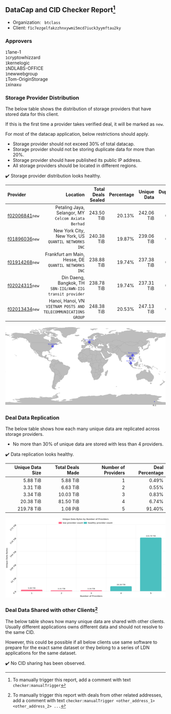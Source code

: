 ## DataCap and CID Checker Report[^1]
 - Organization: ` btclass`
 - Client: `f1c7ezgelfakzzhnxywmi5mcd7iuck3yymftau2ky`
### Approvers
`1`1ane-1<br/>`1`cryptowhizzard<br/>`1`kernelogic<br/>`1`NDLABS-OFFICE<br/>`1`newwebgroup<br/>`1`Tom-OriginStorage<br/>`1`xinaxu

### Storage Provider Distribution
The below table shows the distribution of storage providers that have stored data for this client.

If this is the first time a provider takes verified deal, it will be marked as `new`.

For most of the datacap application, below restrictions should apply.
 - Storage provider should not exceed 30% of total datacap.
 - Storage provider should not be storing duplicate data for more than 20%.
 - Storage provider should have published its public IP address.
 - All storage providers should be located in different regions.

✔️ Storage provider distribution looks healthy.

| Provider                                                    |                                                          Location | Total Deals Sealed | Percentage | Unique Data | Duplicate Deals |
| :---------------------------------------------------------- | ----------------------------------------------------------------: | -----------------: | ---------: | ----------: | --------------: |
| [f02006841](https://filfox.info/en/address/f02006841)`new`  |            Petaling Jaya, Selangor, MY<br/>`Celcom Axiata Berhad` |         243.50 TiB |     20.13% |  242.06 TiB |           0.59% |
| [f01896036](https://filfox.info/en/address/f01896036)`new`  |            New York City, New York, US<br/>`QUANTIL NETWORKS INC` |         240.38 TiB |     19.87% |  239.06 TiB |           0.55% |
| [f01914268](https://filfox.info/en/address/f01914268)`new`  |           Frankfurt am Main, Hesse, DE<br/>`QUANTIL NETWORKS INC` |         238.88 TiB |     19.74% |  237.38 TiB |           0.63% |
| [f02024315](https://filfox.info/en/address/f02024315)`new`  |     Din Daeng, Bangkok, TH<br/>`SBN-IIG/AWN-IIG transit provider` |         238.78 TiB |     19.74% |  237.31 TiB |           0.62% |
| [f02013434](https://filfox.info/en/address/f02013434)`new`  | Hanoi, Hanoi, VN<br/>`VIETNAM POSTS AND TELECOMMUNICATIONS GROUP` |         248.38 TiB |     20.53% |  247.13 TiB |           0.50% |

<img src="https://raw.githubusercontent.com/data-preservation-programs/filplus-checker-assets/main/filecoin-project/filecoin-plus-large-datasets/issues/910/1677204796067.png"/>

### Deal Data Replication
The below table shows how each many unique data are replicated across storage providers.

- No more than 30% of unique data are stored with less than 4 providers.

✔️ Data replication looks healthy.

| Unique Data Size | Total Deals Made | Number of Providers | Deal Percentage |
| ---------------: | ---------------: | ------------------: | --------------: |
|         5.88 TiB |         5.88 TiB |                   1 |           0.49% |
|         3.31 TiB |         6.63 TiB |                   2 |           0.55% |
|         3.34 TiB |        10.03 TiB |                   3 |           0.83% |
|        20.38 TiB |        81.50 TiB |                   4 |           6.74% |
|       219.78 TiB |         1.08 PiB |                   5 |          91.40% |

<img src="https://raw.githubusercontent.com/data-preservation-programs/filplus-checker-assets/main/filecoin-project/filecoin-plus-large-datasets/issues/910/1677204796741.png"/>

### Deal Data Shared with other Clients[^3]
The below table shows how many unique data are shared with other clients.
Usually different applications owns different data and should not resolve to the same CID.

However, this could be possible if all below clients use same software to prepare for the exact same dataset or they belong to a series of LDN applications for the same dataset.

✔️ No CID sharing has been observed.

[^1]: To manually trigger this report, add a comment with text `checker:manualTrigger`

[^2]: Deals from those addresses are combined into this report as they are specified with `checker:manualTrigger`

[^3]: To manually trigger this report with deals from other related addresses, add a comment with text `checker:manualTrigger <other_address_1> <other_address_2> ...`
